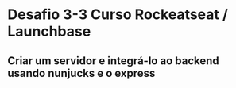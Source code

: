 # Desafio 3-3 Curso Rockeatseat / Launchbase

## Criar um servidor e integrá-lo ao backend usando nunjucks e o express